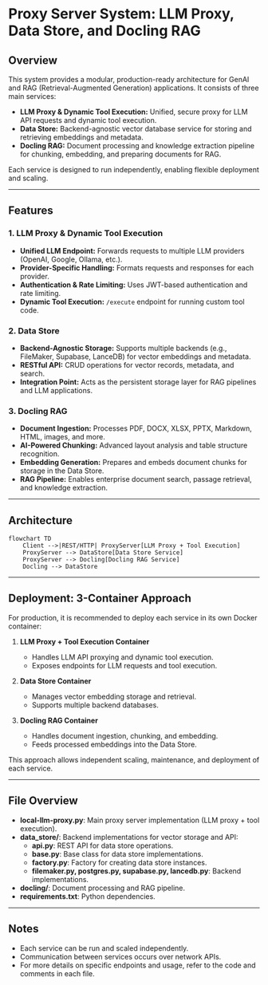 # Proxy Server System: LLM Proxy, Data Store, and Docling RAG

## Overview

This system provides a modular, production-ready architecture for GenAI and RAG (Retrieval-Augmented Generation) applications. It consists of three main services:

- **LLM Proxy & Dynamic Tool Execution:** Unified, secure proxy for LLM API requests and dynamic tool execution.
- **Data Store:** Backend-agnostic vector database service for storing and retrieving embeddings and metadata.
- **Docling RAG:** Document processing and knowledge extraction pipeline for chunking, embedding, and preparing documents for RAG.

Each service is designed to run independently, enabling flexible deployment and scaling.

---

## Features

### 1. LLM Proxy & Dynamic Tool Execution

- **Unified LLM Endpoint:** Forwards requests to multiple LLM providers (OpenAI, Google, Ollama, etc.).
- **Provider-Specific Handling:** Formats requests and responses for each provider.
- **Authentication & Rate Limiting:** Uses JWT-based authentication and rate limiting.
- **Dynamic Tool Execution:** `/execute` endpoint for running custom tool code.

### 2. Data Store

- **Backend-Agnostic Storage:** Supports multiple backends (e.g., FileMaker, Supabase, LanceDB) for vector embeddings and metadata.
- **RESTful API:** CRUD operations for vector records, metadata, and search.
- **Integration Point:** Acts as the persistent storage layer for RAG pipelines and LLM applications.

### 3. Docling RAG

- **Document Ingestion:** Processes PDF, DOCX, XLSX, PPTX, Markdown, HTML, images, and more.
- **AI-Powered Chunking:** Advanced layout analysis and table structure recognition.
- **Embedding Generation:** Prepares and embeds document chunks for storage in the Data Store.
- **RAG Pipeline:** Enables enterprise document search, passage retrieval, and knowledge extraction.

---

## Architecture

```mermaid
flowchart TD
    Client -->|REST/HTTP| ProxyServer[LLM Proxy + Tool Execution]
    ProxyServer --> DataStore[Data Store Service]
    ProxyServer --> Docling[Docling RAG Service]
    Docling --> DataStore
```

---

## Deployment: 3-Container Approach

For production, it is recommended to deploy each service in its own Docker container:

1. **LLM Proxy + Tool Execution Container**
    - Handles LLM API proxying and dynamic tool execution.
    - Exposes endpoints for LLM requests and tool execution.

2. **Data Store Container**
    - Manages vector embedding storage and retrieval.
    - Supports multiple backend databases.

3. **Docling RAG Container**
    - Handles document ingestion, chunking, and embedding.
    - Feeds processed embeddings into the Data Store.

This approach allows independent scaling, maintenance, and deployment of each service.

---

## File Overview

- **local-llm-proxy.py**: Main proxy server implementation (LLM proxy + tool execution).
- **data_store/**: Backend implementations for vector storage and API:
  - **api.py**: REST API for data store operations.
  - **base.py**: Base class for data store implementations.
  - **factory.py**: Factory for creating data store instances.
  - **filemaker.py, postgres.py, supabase.py, lancedb.py**: Backend implementations.
- **docling/**: Document processing and RAG pipeline.
- **requirements.txt**: Python dependencies.

---

## Notes

- Each service can be run and scaled independently.
- Communication between services occurs over network APIs.
- For more details on specific endpoints and usage, refer to the code and comments in each file.